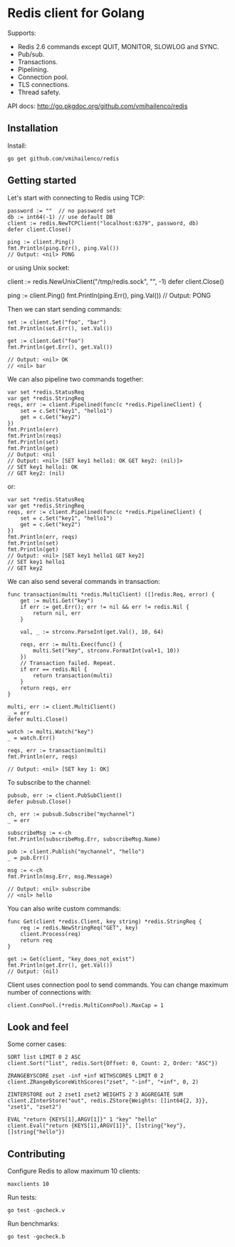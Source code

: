 Redis client for Golang
=======================

Supports:

- Redis 2.6 commands except QUIT, MONITOR, SLOWLOG and SYNC.
- Pub/sub.
- Transactions.
- Pipelining.
- Connection pool.
- TLS connections.
- Thread safety.

API docs: http://go.pkgdoc.org/github.com/vmihailenco/redis

Installation
------------

Install:

    go get github.com/vmihailenco/redis

Getting started
---------------

Let's start with connecting to Redis using TCP:

    password := ""  // no password set
    db := int64(-1) // use default DB
    client := redis.NewTCPClient("localhost:6379", password, db)
    defer client.Close()

    ping := client.Ping()
    fmt.Println(ping.Err(), ping.Val())
    // Output: <nil> PONG

or using Unix socket:

   client := redis.NewUnixClient("/tmp/redis.sock", "", -1)
   defer client.Close()

   ping := client.Ping()
   fmt.Println(ping.Err(), ping.Val())
   // Output: <nil> PONG

Then we can start sending commands:

    set := client.Set("foo", "bar")
    fmt.Println(set.Err(), set.Val())

    get := client.Get("foo")
    fmt.Println(get.Err(), get.Val())

    // Output: <nil> OK
    // <nil> bar

We can also pipeline two commands together:

    var set *redis.StatusReq
    var get *redis.StringReq
    reqs, err := client.Pipelined(func(c *redis.PipelineClient) {
        set = c.Set("key1", "hello1")
        get = c.Get("key2")
    })
    fmt.Println(err)
    fmt.Println(reqs)
    fmt.Println(set)
    fmt.Println(get)
    // Output: <nil
    // Output: <nil> [SET key1 hello1: OK GET key2: (nil)]>
    // SET key1 hello1: OK
    // GET key2: (nil)

or:

    var set *redis.StatusReq
    var get *redis.StringReq
    reqs, err := client.Pipelined(func(c *redis.PipelineClient) {
        set = c.Set("key1", "hello1")
        get = c.Get("key2")
    })
    fmt.Println(err, reqs)
    fmt.Println(set)
    fmt.Println(get)
    // Output: <nil> [SET key1 hello1 GET key2]
    // SET key1 hello1
    // GET key2

We can also send several commands in transaction:

    func transaction(multi *redis.MultiClient) ([]redis.Req, error) {
        get := multi.Get("key")
        if err := get.Err(); err != nil && err != redis.Nil {
            return nil, err
        }

        val, _ := strconv.ParseInt(get.Val(), 10, 64)

        reqs, err := multi.Exec(func() {
            multi.Set("key", strconv.FormatInt(val+1, 10))
        })
        // Transaction failed. Repeat.
        if err == redis.Nil {
            return transaction(multi)
        }
        return reqs, err
    }

    multi, err := client.MultiClient()
    _ = err
    defer multi.Close()

    watch := multi.Watch("key")
    _ = watch.Err()

    reqs, err := transaction(multi)
    fmt.Println(err, reqs)

    // Output: <nil> [SET key 1: OK]

To subscribe to the channel:

    pubsub, err := client.PubSubClient()
    defer pubsub.Close()

    ch, err := pubsub.Subscribe("mychannel")
    _ = err

    subscribeMsg := <-ch
    fmt.Println(subscribeMsg.Err, subscribeMsg.Name)

    pub := client.Publish("mychannel", "hello")
    _ = pub.Err()

    msg := <-ch
    fmt.Println(msg.Err, msg.Message)

    // Output: <nil> subscribe
    // <nil> hello

You can also write custom commands:

    func Get(client *redis.Client, key string) *redis.StringReq {
        req := redis.NewStringReq("GET", key)
        client.Process(req)
        return req
    }

    get := Get(client, "key_does_not_exist")
    fmt.Println(get.Err(), get.Val())
    // Output: (nil)

Client uses connection pool to send commands. You can change maximum number of connections with:

    client.ConnPool.(*redis.MultiConnPool).MaxCap = 1

Look and feel
-------------

Some corner cases:

    SORT list LIMIT 0 2 ASC
    client.Sort("list", redis.Sort{Offset: 0, Count: 2, Order: "ASC"})

    ZRANGEBYSCORE zset -inf +inf WITHSCORES LIMIT 0 2
    client.ZRangeByScoreWithScores("zset", "-inf", "+inf", 0, 2)

    ZINTERSTORE out 2 zset1 zset2 WEIGHTS 2 3 AGGREGATE SUM
    client.ZInterStore("out", redis.ZStore{Weights: []int64{2, 3}}, "zset1", "zset2")

    EVAL "return {KEYS[1],ARGV[1]}" 1 "key" "hello"
    client.Eval("return {KEYS[1],ARGV[1]}", []string{"key"}, []string{"hello"})

Contributing
------------

Configure Redis to allow maximum 10 clients:

    maxclients 10

Run tests:

    go test -gocheck.v

Run benchmarks:

    go test -gocheck.b
